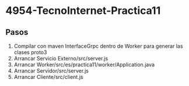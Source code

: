 # 4954-TecnoInternet-Practica11

## Pasos
1. Compilar con maven InterfaceGrpc dentro de Worker para generar las clases proto3
2. Arrancar Servicio Externo/src/server.js
3. Arrancar Worker/src/es/practica11/worker/Application.java
4. Arrancar Servidor/src/server.js
5. Arrancar Cliente/src/client.js
